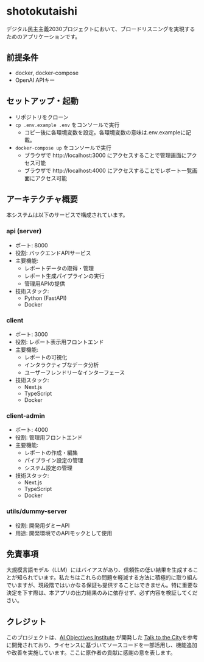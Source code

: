 # shotokutaishi
デジタル民主主義2030プロジェクトにおいて、ブロードリスニングを実現するためのアプリケーションです。

## 前提条件
* docker, docker-compose
* OpenAI APIキー

## セットアップ・起動
* リポジトリをクローン
* `cp .env.example .env` をコンソールで実行
  * コピー後に各環境変数を設定。各環境変数の意味は.env.exampleに記載。
* `docker-compose up` をコンソールで実行
  * ブラウザで http://localhost:3000 にアクセスすることで管理画面にアクセス可能
  * ブラウザで http://localhost:4000 にアクセスすることでレポート一覧画面にアクセス可能

## アーキテクチャ概要
本システムは以下のサービスで構成されています。


### api (server)
- ポート: 8000
- 役割: バックエンドAPIサービス
- 主要機能:
  - レポートデータの取得・管理
  - レポート生成パイプラインの実行
  - 管理用APIの提供
- 技術スタック:
  - Python (FastAPI)
  - Docker

### client
- ポート: 3000
- 役割: レポート表示用フロントエンド
- 主要機能:
  - レポートの可視化
  - インタラクティブなデータ分析
  - ユーザーフレンドリーなインターフェース
- 技術スタック:
  - Next.js
  - TypeScript
  - Docker

### client-admin
- ポート: 4000
- 役割: 管理用フロントエンド
- 主要機能:
  - レポートの作成・編集
  - パイプライン設定の管理
  - システム設定の管理
- 技術スタック:
  - Next.js
  - TypeScript
  - Docker

### utils/dummy-server
- 役割: 開発用ダミーAPI
- 用途: 開発環境でのAPIモックとして使用


## 免責事項
大規模言語モデル（LLM）にはバイアスがあり、信頼性の低い結果を生成することが知られています。私たちはこれらの問題を軽減する方法に積極的に取り組んでいますが、現段階ではいかなる保証も提供することはできません。特に重要な決定を下す際は、本アプリの出力結果のみに依存せず、必ず内容を検証してください。

## クレジット
このプロジェクトは、[AI Objectives Institute](https://www.aiobjectivesinstitute.org/) が開発した [Talk to the City](https://github.com/AIObjectives/talk-to-the-city-reports)を参考に開発されており、ライセンスに基づいてソースコードを一部活用し、機能追加や改善を実施しています。ここに原作者の貢献に感謝の意を表します。
